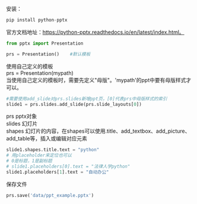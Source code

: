 安装：
```python
pip install python-pptx
```

官方文档地址：https://python-pptx.readthedocs.io/en/latest/index.html。

```python
from pptx import Presentation

prs = Presentation()    #默认模板
```

使用自己定义的模板  
prs = Presentation(mypath)  
当使用自己定义的模板时，需要先定义"母版"。'mypath'的ppt中要有母版样式才可以。

```python
#需要使用add_slide对prs.slides新增ppt页，[0]代表prs中母版样式的索引
slide1 = prs.slides.add_slide(prs.slide_layouts[0])
```

prs     pptx对象  
slides    幻灯片  
shapes    幻灯片的内容，在shapes可以使用.title、add_textbox、add_picture、add_table等，插入或编辑对应元素


```python
slide1.shapes.title.text = "python"
# 用placeholder来定位也可以
# 0是标题，1是副标题
# slide1.placeholders[0].text = "法律人学python"
slide1.placeholders[1].text = "自动办公"
```

保存文件
```python
prs.save('data/ppt_example.pptx')
```